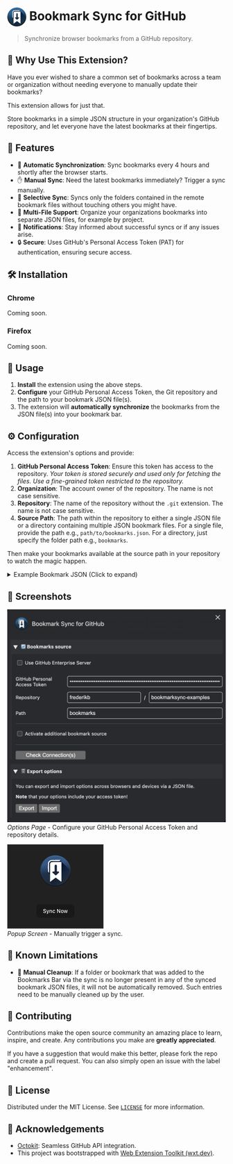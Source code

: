 <h1>
  <img style="vertical-align:middle" width="44" src="./docs/bookmarksync-icon.svg" alt="Bookmarksync Logo">
  <span>Bookmark Sync for GitHub</span>
</h1>

> Synchronize browser bookmarks from a GitHub repository.

## 🚀 **Why Use This Extension?**

Have you ever wished to share a common set of bookmarks across a team or organization without needing everyone to manually update their bookmarks?

This extension allows for just that.

Store bookmarks in a simple JSON structure in your organization's GitHub repository, and let everyone have the latest bookmarks at their fingertips.

## 🚀 Features

- 🔄 **Automatic Synchronization**: Sync bookmarks every 4 hours and shortly after the browser starts.
- ✋ **Manual Sync**: Need the latest bookmarks immediately? Trigger a sync manually.
- 🎯 **Selective Sync**: Syncs only the folders contained in the remote bookmark files without touching others you might have.
- 📁 **Multi-File Support**: Organize your organizations bookmarks into separate JSON files, for example by project.
- 📢 **Notifications**: Stay informed about successful syncs or if any issues arise.
- 🔒 **Secure**: Uses GitHub's Personal Access Token (PAT) for authentication, ensuring secure access.

## 🛠 Installation

### Chrome

Coming soon.

### Firefox

Coming soon.

## 📖 Usage

1. **Install** the extension using the above steps.
2. **Configure** your GitHub Personal Access Token, the Git repository and the path to your bookmark JSON file(s).
3. The extension will **automatically synchronize** the bookmarks from the JSON file(s) into your bookmark bar.

## ⚙ Configuration

Access the extension's options and provide:

1. **GitHub Personal Access Token**: Ensure this token has access to the repository. _Your token is stored securely and used only for fetching the files. Use a fine-grained token restricted to the repository._
2. **Organization**: The account owner of the repository. The name is not case sensitive.
3. **Repository**: The name of the repository without the `.git` extension. The name is not case sensitive.
4. **Source Path**: The path within the repository to either a single JSON file or a directory containing multiple JSON bookmark files. For a single file, provide the path e.g., `path/to/bookmarks.json`. For a directory, just specify the folder path e.g., `bookmarks`.


Then make your bookmarks available at the source path in your repository to watch the magic happen.

<details>
  <summary>Example Bookmark JSON (Click to expand)</summary>

```json
{
  "name": "Bookmarks 1",
  "bookmarks": [
    {
      "title": "Work",
      "children": [
        {
          "title": "Email",
          "url": "https://mail.example.com"
        },
        {
          "title": "Docs",
          "children": [
            {
              "title": "Specs",
              "url": "https://specs.example.com"
            },
            {
              "title": "Reports",
              "url": "https://reports.example.com"
            }
          ]
        }
      ]
    }
  ]
}
```
</details>

## 📸 Screenshots

![Options Page](docs/screenshot-options.png)
<br>
*Options Page* - Configure your GitHub Personal Access Token and repository details.

![Popup Screen](docs/screenshot-popup.png)
<br>
*Popup Screen* - Manually trigger a sync.

## 🛑 Known Limitations

- 🚧 **Manual Cleanup**: If a folder or bookmark that was added to the Bookmarks Bar via the sync is no longer present in any of the synced bookmark JSON files, it will not be automatically removed. Such entries need to be manually cleaned up by the user.

## 🤝 Contributing

Contributions make the open source community an amazing place to learn, inspire, and create. Any contributions you make are **greatly appreciated**.

If you have a suggestion that would make this better, please fork the repo and create a pull request. You can also simply open an issue with the label "enhancement".

## 📜 License

Distributed under the MIT License. See [`LICENSE`](LICENSE) for more information.

## 📣 Acknowledgements

- [Octokit](https://github.com/octokit/core.js): Seamless GitHub API integration.
- This project was bootstrapped with [Web Extension Toolkit (wxt.dev)](https://wxt.dev).

